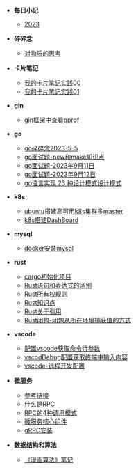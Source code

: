 - **每日小记**
    - [2023](diary.md)

- **碎碎念**
    - [对物质的思考](./node/diary/2023-5-6-1312.md)

- **卡片笔记**
    - [我的卡片笔记实践00](./node/diary/2023-5-6-1313.md)
    - [我的卡片笔记实践01](./node/diary/2023-5-18-1135.md)

- **gin**
    - [gin框架中查看pprof](./node/diary/2023-5-6-1311.md)

- **go**
    - [go碎碎念2023-5-5](./node/diary/2023-5-6-1309.md)
    - [go面试题-new和make知识点](./node/diary/2023-8-30-1033.md)
    - [go面试题-2023年9月11日](./node/diary/2023-9-11-1443.md)
    - [go面试题-2023年9月12日](./node/diary/2023-9-12-1125.md)
    - [go语言实现 23 种设计模式设计模式](./node/diary/2023-9-13-1500.md)

- **k8s**
    - [ubuntu搭建高可用k8s集群多master](./node/diary/2023-5-6-1308.md "欢迎入坑k8s")
    - [k8s搭建DashBoard](./node/diary/2023-5-6-1307.md)

- **mysql**
    - [docker安装mysql](./node/diary/2023-5-6-1306.md)

- **rust**
    - [cargo初始化项目](./node/diary/2023-6-7-1049.md)
    - [Rust语句和表达式的区别](./node/diary/2023-6-7-1051.md)
    - [Rust所有权规则](./node/diary/2023-6-7-1038.md)
    - [Rust知识点](./node/diary/2023-6-7-1042.md)
    - [Rust关于引用](./node/diary/2023-6-7-1045.md)
    - [Rust闭包-闭包从所在环境捕获值的方式](./node/diary/2023-6-13-1542.md)

- **vscode**
    - [配置vscode获取命令行参数](./node/diary/2023-5-6-1147.md) 
    - [vscodDebug配置获取终端中输入内容](./node/diary/2023-5-6-1148.md)
    - [vscode-远程开发配置](./node/diary/2023-5-6-1146.md)

- **微服务**
    - [参考链接](./node/diary/2023-5-10-1501.md)
    - [什么是RPC](./node/diary/2023-5-10-1504.md)
    - [RPC的4种调用模式](./node/diary/2023-5-10-1509.md)
    - [微服务核心组件](./node/diary/2023-5-10-1515.md)
    - [gRPC安装](./node/diary/2023-5-11-1348.md)

- **数据结构和算法**
    - [《漫画算法》笔记](./node/diary/2023-8-31-0907.md)
